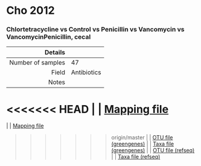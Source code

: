 # Cho 2012

### Chlortetracycline vs Control vs Penicillin vs Vancomycin vs VancomycinPenicillin, cecal


| Details        |             |
| -------------: |-------------|
| Number of samples | 47
| Field | Antibiotics
| Notes | 
<<<<<<< HEAD
| | [Mapping file]()
=======
| | [Mapping file](https://www.dropbox.com/s/8i00dlal7678r6d/mapping-cecal.txt?dl=0)
>>>>>>> origin/master
| | [OTU file (greengenes)](https://www.dropbox.com/s/p9h4wcys5m3ldju/otutable.txt?dl=0)
| | [Taxa file (greengenes)](https://www.dropbox.com/s/p9h4wcys5m3ldju/otutable.txt?dl=0)
| | [OTU file (refseq)](https://www.dropbox.com/s/p9h4wcys5m3ldju/otutable.txt?dl=0)
| | [Taxa file (refseq)](https://www.dropbox.com/s/p9h4wcys5m3ldju/otutable.txt?dl=0)